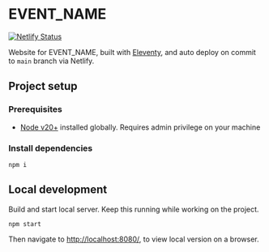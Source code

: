 # EVENT_NAME

[![Netlify Status](https://api.netlify.com/api/v1/badges/cb3dfa2a-b76b-4944-b73b-845697e7d3cc/deploy-status)](https://app.netlify.com/sites/nztechrally/deploys)

Website for EVENT_NAME, built with [Eleventy](www.11ty.dev/), and auto deploy on commit to `main` branch via Netlify.

## Project setup

### Prerequisites

- [Node v20+](https://docs.npmjs.com/downloading-and-installing-node-js-and-npm) installed globally. Requires admin privilege on your machine

### Install dependencies

```shell
npm i
```

## Local development

Build and start local server. Keep this running while working on the project.

```shell
npm start
```

Then navigate to [http://localhost:8080/](http://localhost:8080/), to view local version on a browser.
